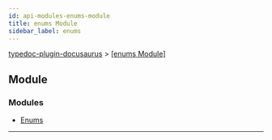 ```yaml
---
id: api-modules-enums-module
title: enums Module
sidebar_label: enums
---
```


[typedoc-plugin-docusaurus](api-readme.md) > [[enums Module]](api-modules-enums-module.md)



## Module

### Modules

* [Enums](api-modules-enums-enums.md)



---
